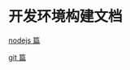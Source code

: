 # 开发环境构建文档

[nodejs 篇](https://github.com/de1ck/development-environment-build-docs/blob/master/docs/nodejs.md)

[git 篇](https://github.com/de1ck/development-environment-build-docs/blob/master/docs/git.md)
